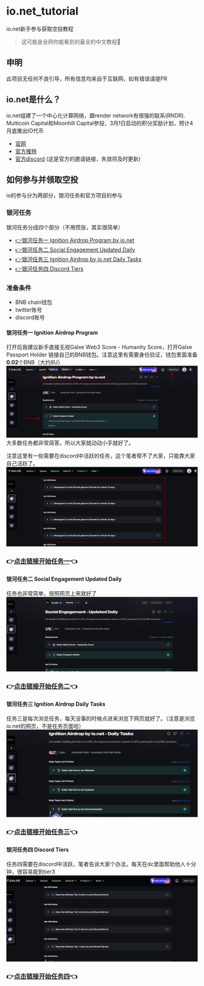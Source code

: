 # io.net_tutorial
io.net新手参与获取空投教程
> 这可能是全网你能看到的最全的中文教程🤟

## 申明
此项目无任何不良引导，所有信息均来自于互联网，如有错误请提PR


## io.net是什么？
io.net组建了一个中心化计算网络，跟render network有很强的联系(RNDR).
Multicoin Capital和Moonhill Capital参投，3月1日启动的积分奖励计划，预计4月底推出IO代币

- [官网](https://io.net/)
- [官方推特](https://twitter.com/ionet_official)
- [官方discord](https://discord.com/invite/X8wgHmURKK) (这是官方的邀请链接，失效将及时更新)

## 如何参与并领取空投
io的参与分为两部分，银河任务和官方项目的参与

### 银河任务
银河任务分成四个部分（不用慌张，其实很简单）
- [👉银河任务一 Ignition Airdrop Program by io.net](#银河任务一)
- [👉银河任务二 Social Engagement Updated Daily](#银河任务二)
- [👉银河任务三 Ignition Airdrop by io.net Daily Tasks](#银河任务三)
- [👉银河任务四 Discord Tiers](#银河任务四)

### 准备条件
- BNB chain钱包
- twitter账号
- discord账号

#### <a id="银河任务一">银河任务一 Ignition Airdrop Program</a>

打开后我建议新手直接无视Galxe Web3 Score - Humanity Score，打开Galxe Passport Holder
链接自己的BNB钱包。注意这里有需要身份验证，钱包里面准备**0.02**个BNB（大约8U）
![](./pics/galaxy_task1_0.png)
大多数任务都非常简答，所以大家就动动小手就好了。


注意这里有一些需要在discord中活跃的任务，这个笔者帮不了大家，只能靠大家自己活跃了。
![](./pics/galaxy_task1_1.png)


### 👉[点击链接开始任务一](https://galxe.com/8xehTTQLX6wAAFMgKa7UiH/campaign/GCQiot4SR2?referral_code=GRFr2JSkbCmvW3p_ptQGK-R3ftE4TeDlIQ8GYUQ8Xr1TwqM)👈

#### <a id="银河任务二">银河任务二 Social Engagement Updated Daily</a>
任务也非常简单，按照网页上来就好了
![](./pics/task2_0.png)
### 👉[点击链接开始任务二](https://galxe.com/8xehTTQLX6wAAFMgKa7UiH/campaign/GCNzot4eCx?referral_code=GRFr2JNgrCmvVv4tJtQGK-R3aOV6bpF17rxnwgQD3JxZATW)👈


#### <a id="银河任务三">银河任务三 Ignition Airdrop Daily Tasks</a>
任务三是每次浏览任务，每天没事的时候点进来浏览下网页就好了。（注意是浏览io.net的网页，不是任务页面哈）
![](./pics/task3_0.png)

### 👉[点击链接开始任务三](https://galxe.com/8xehTTQLX6wAAFMgKa7UiH/campaign/GCNLot4e58)👈

#### <a id="银河任务四">银河任务四 Discord Tiers</a>
任务四需要在discord中活跃，笔者告诉大家个办法，每天在dc里面帮助他人十分钟，很容易能到tier3
![](./pics/task4.png)

### 👉[点击链接开始任务四](https://galxe.com/8xehTTQLX6wAAFMgKa7UiH/campaign/GCkwmt4x9i?referral_code=GRFr2Joj7KmvUaCpZtQGK-R3UdLfy4sY71R5MFar4UdkBFQ)👈




